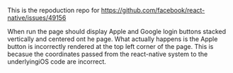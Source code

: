 This is the repoduction repo for https://github.com/facebook/react-native/issues/49156

When run the page should display Apple and Google login buttons stacked vertically and centered ont he page. What actually happens is the Apple button is incorrectly rendered at the top left corner of the page. This is becasue the coordinates passed from the react-native system to the underlyingiOS code are incorrect. 